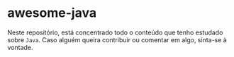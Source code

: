 # awesome-java
Neste repositório, está concentrado todo o conteúdo que tenho estudado sobre `Java`.
Caso alguém queira contribuir ou comentar em algo, sinta-se à vontade.
